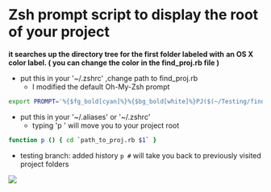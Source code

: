 # Zsh prompt script to display the root of your project


 **it searches up the directory tree for the first folder labeled with**
 **an OS X color label. ( you can change the color in the find_proj.rb file )**

* put this in your '~/.zshrc' ,change path to find_proj.rb
    * I modified the default Oh-My-Zsh prompt

```zsh
export PROMPT='%{$fg_bold[cyan]%}%{$bg_bold[white]%}PJ($(~/Testing/find_proj.rb))%{$bg_bold[default]%}%{$fg_bold[green]%}%p %{$fg[cyan]%}%c %{$fg_bold[blue]%}$(git_prompt_info)%{$fg_bold[blue]%} % %{$reset_color%}'
```

* put this in your '~/.aliases' or '~/.zshrc'
    * typing 'p <CR>' will move you to your project root

```zsh
function p () { cd `path_to_proj.rb $1` }
```

- testing branch: added history ```p #``` will take you back to previously visited project folders
 
 ![](https://raw.github.com/Capybara/prompt/test/prompt.png)
